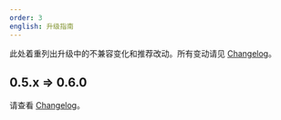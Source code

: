 ```yaml
---
order: 3
english: 升级指南
---
```


此处着重列出升级中的不兼容变化和推荐改动。所有变动请见 [Changelog](/changelog)。

## 0.5.x => 0.6.0

请查看 [Changelog](/changelog#0.6.0)。
